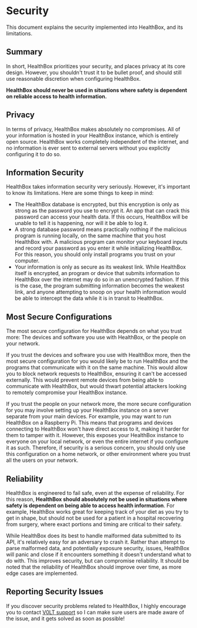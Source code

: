 # Security

This document explains the security implemented into HealthBox, and its limitations.


## Summary

In short, HealthBox prioritizes your security, and places privacy at its core design. However, you shouldn't trust it to be bullet proof, and should still use reasonable discretion when configuring HealthBox.

**HealthBox should never be used in situations where safety is dependent on reliable access to health information.**


## Privacy

In terms of privacy, HealthBox makes absolutely no compromises. All of your information is hosted in your HealthBox instance, which is entirely open source. HealthBox works completely independent of the internet, and no information is ever sent to external servers without you explicitly configuring it to do so.


## Information Security

HealthBox takes information security very seriously. However, it's important to know its limitations. Here are some things to keep in mind:

- The HealthBox database is encrypted, but this encryption is only as strong as the password you use to encrypt it. An app that can crack this password can access your health data. If this occurs, HealthBox will be unable to tell it is happening, nor will it be able to log it.
- A strong database password means practically nothing if the malicious program is running locally, on the same machine that you host HealthBox with. A malicious program can monitor your keyboard inputs and record your password as you enter it while initializing HealthBox. For this reason, you should only install programs you trust on your computer.
- Your information is only as secure as its weakest link. While HealthBox itself is encrypted, an program or device that submits information to HealthBox over the internet may do so in an unencrypted fashion. If this is the case, the program submitting information becomes the weakest link, and anyone attempting to snoop on your health information would be able to intercept the data while it is in transit to HealthBox.


## Most Secure Configurations

The most secure configuration for HealthBox depends on what you trust more: The devices and software you use with HealthBox, or the people on your network.

If you trust the devices and software you use with HealthBox more, then the most secure configuration for you would likely be to run HealthBox and the programs that communicate with it on the same machine. This would allow you to block network requests to HealthBox, ensuring it can't be accessed externally. This would prevent remote devices from being able to communicate with HealthBox, but would thwart potential attackers looking to remotely compromise your HealthBox instance.

If you trust the people on your network more, the more secure configuration for you may involve setting up your HealthBox instance on a server separate from your main devices. For example, you may want to run HealthBox on a Raspberry Pi. This means that programs and devices connecting to HealthBox won't have direct access to it, making it harder for them to tamper with it. However, this exposes your HealthBox instance to everyone on your local network, or even the entire internet if you configure it as such. Therefore, if security is a serious concern, you should only use this configuration on a home network, or other environment where you trust all the users on your network.


## Reliability

HealthBox is engineered to fail safe, even at the expense of reliability. For this reason, **HealthBox should absolutely not be used in situations where safety is dependent on being able to access health information**. For example, HealthBox works great for keeping track of your diet as you try to get in shape, but should not be used for a patient in a hospital recovering from surgery, where exact portions and timing are critical to their safety.

While HealthBox does its best to handle malformed data submitted to its API, it's relatively easy for an adversary to crash it. Rather than attempt to parse malformed data, and potentially exposure security, issues, HealthBox will panic and close if it encounters something it doesn't understand what to do with. This improves security, but can compromise reliability. It should be noted that the reliability of HealthBox should improve over time, as more edge cases are implemented.


## Reporting Security Issues

If you discover security problems related to HealthBox, I highly encourage you to contact [V0LT support](mailto:cvieira@v0lttech.com) so I can make sure users are made aware of the issue, and it gets solved as soon as possible!
